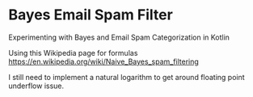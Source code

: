 # Bayes Email Spam Filter

Experimenting with Bayes and Email Spam Categorization in Kotlin

Using this Wikipedia page for formulas
https://en.wikipedia.org/wiki/Naive_Bayes_spam_filtering

I still need to implement a natural logarithm to get around floating point underflow issue. 
